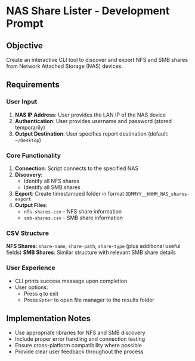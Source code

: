 # NAS Share Lister - Development Prompt

## Objective
Create an interactive CLI tool to discover and export NFS and SMB shares from Network Attached Storage (NAS) devices.

## Requirements

### User Input
1. **NAS IP Address**: User provides the LAN IP of the NAS device
2. **Authentication**: User provides username and password (stored temporarily)
3. **Output Destination**: User specifies report destination (default: `~/Desktop`)

### Core Functionality
1. **Connection**: Script connects to the specified NAS
2. **Discovery**: 
   - Identify all NFS shares
   - Identify all SMB shares
3. **Export**: Create timestamped folder in format `DDMMYY__HHMM_NAS_shares-export`
4. **Output Files**:
   - `nfs-shares.csv` - NFS share information
   - `smb-shares.csv` - SMB share information

### CSV Structure
**NFS Shares**: `share-name`, `share-path`, `share-type` (plus additional useful fields)
**SMB Shares**: Similar structure with relevant SMB share details

### User Experience
- CLI prints success message upon completion
- User options:
  - Press `q` to exit
  - Press `Enter` to open file manager to the results folder

## Implementation Notes
- Use appropriate libraries for NFS and SMB discovery
- Include proper error handling and connection testing
- Ensure cross-platform compatibility where possible
- Provide clear user feedback throughout the process